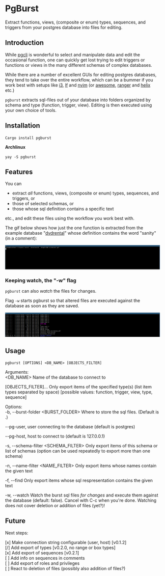 # PgBurst

Extract functions, views, (composite or enum) types, sequences, and triggers from your postgres database into files for editing.

## Introduction

While [pgcli](https://www.pgcli.com/install) is wonderful to select and manipulate data and edit the occasional function, one can quickly get lost trying to edit triggers or functions or views in the many different schemas of complex databases.

While there are a number of excellent GUIs for editing postgres databases, they tend to take over the entire workflow, which can be a bummer if you work best with setups like [i3](https://i3wm.org/), [lf](https://github.com/gokcehan/lf) and [nvim](https://neovim.io/) (or [awesome](https://awesomewm.org/), [ranger](https://github.com/ranger/ranger) and [helix](https://github.com/helix-editor/helix) etc.)

``pgburst`` extracts sql-files out of your database into folders organized by schema and type (function, trigger, view). Editing is then executed using your own choice of tools.

## Installation

``Cargo install pgburst``

**Archlinux**

``yay -S pgburst``

## Features

You can

- extract *all* functions, views, (composite or enum) types, sequences, and triggers, or 
- those of selected schemas, or 
- those whose sql definition contains a specific text

etc., and edit these files using the workflow you work best with.

The gif below shows how just the one function is extracted from the example database "[dvdrental](https://github.com/arinpro/postgres-sample-db-dvdrental)" whose definition contains the word "sanity" (in a comment):

![Show sanity](pgburst_find.gif)

### Keeping watch, the "-w" flag

``pgburst`` can also *watch* the files for changes. 

Flag ``-w`` starts pgburst so that altered files are executed against the database as soon as they are saved.

![Show waiting](pgburst_wait.gif)

## Usage

``pgburst [OPTIONS] <DB_NAME> [OBJECTS_FILTER]``

Arguments:\
  <DB_NAME>
      Name of the database to connect to

  [OBJECTS_FILTER]...
      Only export items of the specified type(s) (list item types separated by space) [possible values: function, trigger, view, type, sequence]

Options:\
  -b, --burst-folder <BURST_FOLDER>
          Where to store the sql files. (Default is .)

  --pg-user,
          user connecting to the database (default is postgres)

  --pg-host,
          host to connect to (default is 127.0.0.1)

  -s, --schema-filter <SCHEMA_FILTER>
          Only export items of this schema or list of schemas (option can be used repeatedly to export more than one schema)

  -n, --name-filter <NAME_FILTER>
          Only export items whose names contain the given text

  -f, --find <FIND>
          Only export items whose sql respresentation contains the given text

  -w, --watch
          Watch the burst sql files *for changes* and execute them against the database (default: false). Cancel with C-c when you're done. Watching does not cover deletion or addition of files (yet?)!

## Future

Next steps:

[x] Make connection string configurable (user, host) [v0.1.2]\
[/] Add export of types [v0.2.0, no range or box types]\
[x] Add export of sequences [v0.2.1]\
[ ] Add info on sequences in comments\
[ ] Add export of roles and privileges\
[ ] React to deletion of files (possibly also addition of files?)

